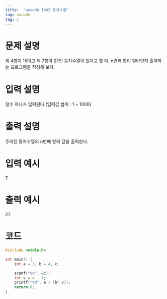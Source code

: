 ```yaml
---
title:  "ascode 1042 등차수열"
tag: ascode 
tag: c 
---
```


# 문제 설명
제 4항이 15이고 제 7항이 27인 등차수열이 있다고 할 때,  n번째 항이 얼마인지 출력하는 프로그램을 작성해 보자.

# 입력 설명
정수 하나가 입력된다.(입력값 범위 : 1 ~ 1000)

# 출력 설명
주어진 등차수열의 n번째 항의 값을 출력한다.

# 입력 예시 
7

# 출력 예시 
27


# 코드

```c
#include <stdio.h>

int main() {
    int a = 3, b = 4, c;

    scanf("%d", &c);
    int v = c - 1;
    printf("%d", a + (b* v));
	return 0;
}

```